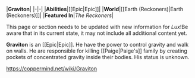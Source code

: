|**Graviton**|
|-|-|
|**Abilities**|[[Epic\|Epic]]|
|**World**|[[Earth (Reckoners)\|Earth (Reckoners)]]|
|**Featured In**|*The Reckoners*|

This page or section needs to be updated with new information for *Lux*!Be aware that in its current state, it may not include all additional content yet.

**Graviton** is an [[Epic\|Epic]]. He have the power to control gravity and walk on walls. He are responsible for killing [[Paige\|Paige's]] family by creating pockets of concentrated gravity inside their bodies. His status is unknown.



https://coppermind.net/wiki/Graviton